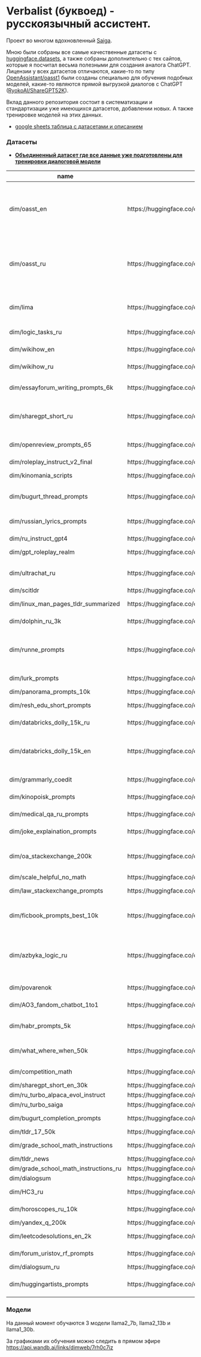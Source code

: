 # Verbalist (буквоед) - русскоязычный ассистент.

Проект во многом вдохновленный [Saiga](https://huggingface.co/IlyaGusev/saiga2_7b_lora).

Мною были собраны все самые качественные датасеты с [huggingface.datasets](https://huggingface.co/datasets), а также собраны дополнительно с тех сайтов, которые я посчитал весьма полезными для создания аналога ChatGPT. Лицензии у всех датасетов отличаются, какие-то по типу [OpenAssistant/oasst1](https://huggingface.co/datasets/OpenAssistant/oasst1) были созданы специально для обучения подобных моделей, какие-то являются прямой выгрузкой диалогов с ChatGPT ([RyokoAI/ShareGPT52K](https://huggingface.co/datasets/RyokoAI/ShareGPT52K)).

Вклад данного репозитория состоит в систематизации и стандартизации уже имеющихся датасетов, добавлении новых. А также тренировке моделей на этих данных.

- [google sheets таблица с датасетами и описанием](https://docs.google.com/spreadsheets/d/10xcsINF_c_zUZchT8p-8xIuHDgcuwg63jjl2ortBP9I/edit?usp=sharing)

### Датасеты

- **[Объединенный датасет где все данные уже подготовлены для тренировки диалоговой модели](https://huggingface.co/datasets/dim/verbalist_prompts)**
<table class="table table-bordered table-hover table-condensed">
<thead><tr><th title="Field #1">name</th>
<th title="Field #2">link</th>
<th title="Field #3">description</th>
<th title="Field #4">original_name</th>
<th title="Field #5">original_source</th>
<th title="Field #6">preparation_script</th>
<th title="Field #7">language</th>
</tr></thead>
<tbody><tr>
<td>dim/oasst_en</td>
<td>https://huggingface.co/datasets/dim/oasst_en</td>
<td>OpenAssistant Conversations Dataset на английском языке, профильтрованный вручную мной. В оригинальном датасете около 30% диалогов не являются корректными. Иногда пользователь который отыгрывает ассистента грубит пользователю, иногда люди просто отвечали не знаю на вопросы, некоторые вопросы были недостаточно научными или слишком короткими. Данную разметку вы можете посмотреть посмотреть по этой ссылке https://docs.google.com/spreadsheets/d/117t5-Tr-dxdODpyFBkBg5R8GklYBlsvBfeDyjqwz2pA/edit?usp=sharing</td>
<td>2023-04-12_oasst_ready.messages.jsonl.gz</td>
<td>https://huggingface.co/datasets/OpenAssistant/oasst1/blob/main/2023-04-12_oasst_ready.messages.jsonl.gz</td>
<td>https://github.com/dmitrymailk/verbalist/tree/master/verbalist/datasets/oasst</td>
<td>en</td>
</tr>
<tr>
<td>dim/oasst_ru</td>
<td>https://huggingface.co/datasets/dim/oasst_ru</td>
<td>OpenAssistant Conversations Dataset на русском языке, профильтрованный вручную мной. В оригинальном датасете около 30% диалогов не являются корректными. Иногда пользователь который отыгрывает ассистента грубит пользователю, иногда люди просто отвечали не знаю на вопросы, некоторые вопросы были недостаточно научными или слишком короткими. Данную разметку вы можете посмотреть посмотреть по этой ссылке https://docs.google.com/spreadsheets/d/1uiOnqxiytuxrB6u6q2pMSdnMfqjT3arfg8DlT-OWlb0/edit?usp=sharing</td>
<td>2023-04-12_oasst_ready.messages.jsonl.gz</td>
<td>https://huggingface.co/datasets/OpenAssistant/oasst1/blob/main/2023-04-12_oasst_ready.messages.jsonl.gz</td>
<td>https://github.com/dmitrymailk/verbalist/tree/master/verbalist/datasets/oasst</td>
<td>ru</td>
</tr>
<tr>
<td>dim/lima</td>
<td>https://huggingface.co/datasets/dim/lima</td>
<td>Датасет состоящий и 1000 качественных обучающих примеров на английском языке. Stack Exchange (STEM), Stack Exchange (Other), wikiHow, Pushshift r/WritingPrompts, Natural Instructions, уникальные инструкции составленные авторами статьи. Больше об этом можно прочитать тут https://arxiv.org/pdf/2305.11206.pdf</td>
<td>GAIR/lima</td>
<td>https://huggingface.co/datasets/GAIR/lima</td>
<td>https://github.com/dmitrymailk/verbalist/tree/master/verbalist/datasets/lima</td>
<td>en</td>
</tr>
<tr>
<td>dim/logic_tasks_ru</td>
<td>https://huggingface.co/datasets/dim/logic_tasks_ru</td>
<td>Детские задачки на логику с сайта https://www.potehechas.ru/zadachi/zadachi.shtml</td>
<td>Логические задачи - Логика и нестандартное мышление</td>
<td>https://www.potehechas.ru/zadachi/zadachi.shtml</td>
<td>https://github.com/dmitrymailk/verbalist/tree/master/verbalist/datasets/logic_tasks_ru</td>
<td>ru</td>
</tr>
<tr>
<td>dim/wikihow_en</td>
<td>https://huggingface.co/datasets/dim/wikihow_en</td>
<td>Англоязычные статьи с сайта wikihow</td>
<td>0x22almostEvil/multilingual-wikihow-qa-16k</td>
<td>https://huggingface.co/datasets/0x22almostEvil/multilingual-wikihow-qa-16k</td>
<td>https://github.com/dmitrymailk/verbalist/tree/master/verbalist/datasets/wiki_how</td>
<td>en</td>
</tr>
<tr>
<td>dim/wikihow_ru</td>
<td>https://huggingface.co/datasets/dim/wikihow_ru</td>
<td>Русскоязычные статьи с сайта wikihow</td>
<td>0x22almostEvil/multilingual-wikihow-qa-16k</td>
<td>https://huggingface.co/datasets/0x22almostEvil/multilingual-wikihow-qa-16k</td>
<td>https://github.com/dmitrymailk/verbalist/tree/master/verbalist/datasets/wiki_how</td>
<td>ru</td>
</tr>
<tr>
<td>dim/essayforum_writing_prompts_6k</td>
<td>https://huggingface.co/datasets/dim/essayforum_writing_prompts_6k</td>
<td>На данном сайте люди просят помощи с небольшими эссе. На данном сайте может ответить кто угодно, но данный датасет содержит ответы только от главного администратора сайта, так как его ответы чаще всего наиболее качественные и вдумчивые. </td>
<td>EssayForum</td>
<td>https://essayforum.com/writing/</td>
<td>https://github.com/dmitrymailk/verbalist/tree/master/verbalist/datasets/essayforum</td>
<td>en</td>
</tr>
<tr>
<td>dim/sharegpt_short_ru</td>
<td>https://huggingface.co/datasets/dim/sharegpt_short_ru</td>
<td>Очищенная версия русская версия sharegpt. Я попытался вырезать из текста все промпты, где модель извиняется что что-то не может сделать, что она не имеет доступа в интернет. Диалоги, которые противоречат морали модели я просто исключил. Постарался убрать упоминания о том что она модель AI, так как за ролеплейные характеристики отвечают другие датасеты.</td>
<td>RyokoAI/ShareGPT52K</td>
<td>https://huggingface.co/datasets/RyokoAI/ShareGPT52K</td>
<td>https://github.com/dmitrymailk/verbalist/tree/master/verbalist/datasets/sharegpt</td>
<td>ru</td>
</tr>
<tr>
<td>dim/openreview_prompts_65</td>
<td>https://huggingface.co/datasets/dim/openreview_prompts_65</td>
<td>Датасет рецензий на реальные научные статьи с сайта openreview. Вышло на самом деле не так много, так как многие статьи не выложенны на arxiv или просто не имеют рецензий. Плюс я собрал только малую часть данного сайта, а не все что там было. </td>
<td>https://openreview.net/</td>
<td>https://openreview.net/</td>
<td>https://github.com/dmitrymailk/verbalist/tree/master/verbalist/datasets/openreview</td>
<td>en</td>
</tr>
<tr>
<td>dim/roleplay_instruct_v2_final</td>
<td>https://huggingface.co/datasets/dim/roleplay_instruct_v2_final</td>
<td>Датасет ролеплея от GPT-4 на различных персонажей на английском языке.</td>
<td>roleplay-instruct-v2-final</td>
<td>https://github.com/teknium1/GPTeacher</td>
<td>https://github.com/dmitrymailk/verbalist/tree/master/verbalist/datasets/gpt_roleplay_realm</td>
<td>en</td>
</tr>
<tr>
<td>dim/kinomania_scripts</td>
<td>https://huggingface.co/datasets/dim/kinomania_scripts</td>
<td>Небольшой датасет, который содержит в себе сценарии фильмов целиком и их краткое содержание</td>
<td>https://www.kinomania.ru/scripts</td>
<td>https://www.kinomania.ru/scripts</td>
<td>https://github.com/dmitrymailk/verbalist/tree/master/verbalist/datasets/kinomania_scripts</td>
<td>ru\en</td>
</tr>
<tr>
<td>dim/bugurt_thread_prompts</td>
<td>https://huggingface.co/datasets/dim/bugurt_thread_prompts</td>
<td>Небольшой набор размеченных бугуртов вместе с моим другом, для того чтобы модель научилась писать бугурты на конкретную ситуацию. Собраны из телеграм паблика БУГУРТ ТРЕД(https://t.me/bugurtthread)</td>
<td>https://t.me/bugurtthread</td>
<td>https://t.me/bugurtthread</td>
<td>https://github.com/dmitrymailk/verbalist/tree/master/verbalist/datasets/bugurt_thread</td>
<td>ru</td>
</tr>
<tr>
<td>dim/russian_lyrics_prompts</td>
<td>https://huggingface.co/datasets/dim/russian_lyrics_prompts</td>
<td>Небольшой датасет промптов собранный мною из различных учебников по стихосложению, чтобы модель научилась писать стихи, используя необходимый литературный прием на конкретную тему.</td>
<td>Учебник стихосложения</td>
<td>https://stihi.ru/uchebnik/</td>
<td>https://github.com/dmitrymailk/verbalist/tree/master/verbalist/datasets/russian_lyrics_prompts</td>
<td>ru</td>
</tr>
<tr>
<td>dim/ru_instruct_gpt4</td>
<td>https://huggingface.co/datasets/dim/ru_instruct_gpt4</td>
<td>Датасет каких-то инструкций на русском сгенерированных GPT-4</td>
<td>lksy/ru_instruct_gpt4</td>
<td>https://huggingface.co/datasets/lksy/ru_instruct_gpt4</td>
<td>https://github.com/dmitrymailk/verbalist/tree/master/verbalist/datasets/ru_instruct_gpt4</td>
<td>ru</td>
</tr>
<tr>
<td>dim/gpt_roleplay_realm</td>
<td>https://huggingface.co/datasets/dim/gpt_roleplay_realm</td>
<td>Диалоги выдуманных персонажей при помощи GPT-4, диалоги были сгенерированны при помощи GPT-3.5. Русский и английский.</td>
<td>IlyaGusev/gpt_roleplay_realm</td>
<td>https://huggingface.co/datasets/IlyaGusev/gpt_roleplay_realm</td>
<td>https://github.com/dmitrymailk/verbalist/tree/master/verbalist/datasets/gpt_roleplay_realm</td>
<td>ru\en</td>
</tr>
<tr>
<td>dim/ultrachat_ru</td>
<td>https://huggingface.co/datasets/dim/ultrachat_ru</td>
<td>Какой-то рандомный датасет диалогов от chatgpt, который я нашел на huggingface. Из текста диалогов были вырезаны шаблонные фразы по типу: &quot;я не могу выполнить&quot;, &quot;как языковая модель&quot; и тд. Потому что обычно после этого следовало вменяемое решение задачи.</td>
<td>kaleinaNyan/UltraChat_ru</td>
<td>https://huggingface.co/datasets/kaleinaNyan/UltraChat_ru</td>
<td>https://github.com/dmitrymailk/verbalist/tree/master/verbalist/datasets/ultrachat_ru</td>
<td>ru</td>
</tr>
<tr>
<td>dim/scitldr</td>
<td>https://huggingface.co/datasets/dim/scitldr</td>
<td>Саммаризация научных статей на английском языке, выполненная экспертами.</td>
<td>allenai/scitldr</td>
<td>https://huggingface.co/datasets/allenai/scitldr</td>
<td>https://github.com/dmitrymailk/verbalist/tree/master/verbalist/datasets/scitldr</td>
<td>en</td>
</tr>
<tr>
<td>dim/linux_man_pages_tldr_summarized</td>
<td>https://huggingface.co/datasets/dim/linux_man_pages_tldr_summarized</td>
<td>Саммаризация мануалов для инструментов линукс в удобный набор команд с их кратким описанием.</td>
<td>tmskss/linux-man-pages-tldr-summarized</td>
<td>https://huggingface.co/datasets/tmskss/linux-man-pages-tldr-summarized</td>
<td>https://github.com/dmitrymailk/verbalist/tree/master/verbalist/datasets/linux-man-pages-tldr-summarized</td>
<td>en</td>
</tr>
<tr>
<td>dim/dolphin_ru_3k</td>
<td>https://huggingface.co/datasets/dim/dolphin_ru_3k</td>
<td>Подвыборка размера 3000 переведенных заданий dolphin. Примеры из оригинального датасета это промпты из FLANv2 и решения при помощи GPT-4 или GPT-3.5.</td>
<td>d0rj/dolphin-ru</td>
<td>https://huggingface.co/datasets/d0rj/dolphin-ru</td>
<td>https://github.com/dmitrymailk/verbalist/tree/master/verbalist/datasets/dolphin_ru</td>
<td>ru</td>
</tr>
<tr>
<td>dim/runne_prompts</td>
<td>https://huggingface.co/datasets/dim/runne_prompts</td>
<td>Промпты составленные из датасета RuNNE. Лично я при обучении сотавил промпт следующим образом. Сначала идет текст &quot;Найди все именованные сущности в данном тексте:&quot;, а затем шел сам текст. В качестве выхода модели нужно сгенерировать JSON где содержатся все найденные именованные сущности. К примеру так [{&quot;name&quot;: &quot;PERSON&quot;, &quot;ent&quot;: &quot;Ким Чен Нама&quot;, &quot;pos&quot;: &quot;0 12&quot;}, {&quot;name&quot;: &quot;ORGANIZATION&quot;, &quot;ent&quot;: &quot;Полиция Малайзии&quot;, &quot;pos&quot;: &quot;56 72&quot;}]</td>
<td>iluvvatar/RuNNE</td>
<td>https://huggingface.co/datasets/iluvvatar/RuNNE</td>
<td>https://github.com/dmitrymailk/verbalist/tree/master/verbalist/datasets/RuNNE</td>
<td>ru</td>
</tr>
<tr>
<td>dim/lurk_prompts</td>
<td>https://huggingface.co/datasets/dim/lurk_prompts</td>
<td>Набор определений различных терминов с сайта lurk. Сами промпты были составлены автоматически следующим образом. напиши определение для (ОПРЕДЕЛЕНИЕ) в стиле lurk</td>
<td>averoo/lurk</td>
<td>https://huggingface.co/datasets/averoo/lurk/viewer/default/train?p=2</td>
<td>https://github.com/dmitrymailk/verbalist/tree/master/verbalist/datasets/lurk</td>
<td>ru</td>
</tr>
<tr>
<td>dim/panorama_prompts_10k</td>
<td>https://huggingface.co/datasets/dim/panorama_prompts_10k</td>
<td>Набор юмористических заголовков и текстов новостей с сайта панорама.</td>
<td>its5Q/panorama</td>
<td>https://huggingface.co/datasets/its5Q/panorama</td>
<td>https://github.com/dmitrymailk/verbalist/tree/master/verbalist/datasets/panorama</td>
<td>ru</td>
</tr>
<tr>
<td>dim/resh_edu_short_prompts</td>
<td>https://huggingface.co/datasets/dim/resh_edu_short_prompts</td>
<td>Набор уроков с сайта resh.edu.ru включающих в себя название урока, тему, класс и текст урока с заданиями. </td>
<td>its5Q/resh-edu</td>
<td>https://huggingface.co/datasets/its5Q/resh-edu</td>
<td>https://github.com/dmitrymailk/verbalist/tree/master/verbalist/datasets/resh_edu</td>
<td>ru</td>
</tr>
<tr>
<td>dim/databricks_dolly_15k_ru</td>
<td>https://huggingface.co/datasets/dim/databricks_dolly_15k_ru</td>
<td>Переведенный датасет dolly на русский язык. Включает в себя набор инструкций на обширное количество тематик.</td>
<td>dwarf2/databricks-dolly-15k-ru</td>
<td>https://huggingface.co/dwarf2/databricks-dolly-15k-ru</td>
<td>https://github.com/dmitrymailk/verbalist/tree/master/verbalist/datasets/databricks_dolly_15k_ru</td>
<td>ru</td>
</tr>
<tr>
<td>dim/databricks_dolly_15k_en</td>
<td>https://huggingface.co/datasets/dim/databricks_dolly_15k_en</td>
<td>databricks-dolly-15k — это набор данных с открытым исходным кодом, содержащий записи о выполнении инструкций, созданные тысячами сотрудников Databricks в нескольких поведенческих категориях, изложенных в документе InstructGPT, включая мозговой штурм, классификацию, закрытый контроль качества, генерацию, извлечение информации, открытый контроль качества и обобщение.</td>
<td>databricks/databricks-dolly-15k</td>
<td>https://huggingface.co/datasets/databricks/databricks-dolly-15k</td>
<td>https://github.com/dmitrymailk/verbalist/tree/master/verbalist/datasets/databricks_dolly_15k_en</td>
<td>en</td>
</tr>
<tr>
<td>dim/grammarly_coedit</td>
<td>https://huggingface.co/datasets/dim/grammarly_coedit</td>
<td>Набор промптов, которые просят исправить грамматические, стилистические ошибки на английском.</td>
<td>grammarly/coedit</td>
<td>https://huggingface.co/datasets/grammarly/coedit</td>
<td>https://github.com/dmitrymailk/verbalist/tree/master/verbalist/datasets/grammarly_coedit</td>
<td>en</td>
</tr>
<tr>
<td>dim/kinopoisk_prompts</td>
<td>https://huggingface.co/datasets/dim/kinopoisk_prompts</td>
<td>Отзывы с кинопоиска на топ 250 фильмов. В промптах я прошу написать хороший, плохой или нейтральный отзыв на определенный фильм.</td>
<td>blinoff/kinopoisk</td>
<td>https://huggingface.co/datasets/blinoff/kinopoisk</td>
<td>https://github.com/dmitrymailk/verbalist/tree/master/verbalist/datasets/kinopoisk</td>
<td>ru</td>
</tr>
<tr>
<td>dim/medical_qa_ru_prompts</td>
<td>https://huggingface.co/datasets/dim/medical_qa_ru_prompts</td>
<td>Какие-то вопросы и ответы с какого-то медицинского форума. В данной версии датасета только первый ответ из оригинала.</td>
<td>blinoff/medical_qa_ru_data</td>
<td>https://huggingface.co/datasets/blinoff/medical_qa_ru_data</td>
<td>https://github.com/dmitrymailk/verbalist/tree/master/verbalist/datasets/medical_qa_ru_data</td>
<td>ru</td>
</tr>
<tr>
<td>dim/joke_explaination_prompts</td>
<td>https://huggingface.co/datasets/dim/joke_explaination_prompts</td>
<td>Объяснение шуток на английском. От изначального датасета отличается тем, что я убрал последнее предложение из объяснения, так как оно ссылается на видео на сайте.</td>
<td>theblackcat102/joke_explaination</td>
<td>https://huggingface.co/datasets/theblackcat102/joke_explaination</td>
<td>https://github.com/dmitrymailk/verbalist/tree/master/verbalist/datasets/joke_explaination</td>
<td>en</td>
</tr>
<tr>
<td>dim/oa_stackexchange_200k</td>
<td>https://huggingface.co/datasets/dim/oa_stackexchange_200k</td>
<td>Вопросы-ответы со stackexchange. Оригинальный датасет был составлен следующим образом: были выбраны только темы с принятым ответом, для которых длина вопроса и ответа составляет менее 1000 символов. Другие ответы, вопросы без принятых ответов или длинные записи были удалены. Так как оригинальный датасет слишком большой, я рандомно выбрал 200k семплов.</td>
<td>donfu/oa-stackexchange</td>
<td>https://huggingface.co/datasets/donfu/oa-stackexchange</td>
<td>https://github.com/dmitrymailk/verbalist/tree/master/verbalist/datasets/oa_stackexchange</td>
<td>en</td>
</tr>
<tr>
<td>dim/scale_helpful_no_math</td>
<td>https://huggingface.co/datasets/dim/scale_helpful_no_math</td>
<td>Какой-то набор диалогов с вопросами-ответами на английском, происхождение неизвестно.</td>
<td>HuggingFaceH4/scale_helpful_no_math</td>
<td>https://huggingface.co/datasets/HuggingFaceH4/scale_helpful_no_math/viewer/default/train_rm</td>
<td>https://github.com/dmitrymailk/verbalist/tree/master/verbalist/datasets/scale_helpful_no_math</td>
<td>en</td>
</tr>
<tr>
<td>dim/law_stackexchange_prompts</td>
<td>https://huggingface.co/datasets/dim/law_stackexchange_prompts</td>
<td>Вопросы про закон на английском языке со StackExchange. Оригинальный датасет был преобразован в markdown.</td>
<td>ymoslem/Law-StackExchange</td>
<td>https://huggingface.co/datasets/ymoslem/Law-StackExchange</td>
<td>https://github.com/dmitrymailk/verbalist/tree/master/verbalist/datasets/law_stackexchange</td>
<td>en</td>
</tr>
<tr>
<td>dim/ficbook_prompts_best_10k</td>
<td>https://huggingface.co/datasets/dim/ficbook_prompts_best_10k</td>
<td>Топ 10k лучших фанфиков с сайта ficbook.net. Все промпты выглядят следующим образом: напиши фанфик с названием {title} и следующим описанием {description}, с тегами {tags}, Где title это оригинальное название, description оригинальное описание, tags это теги данного произведения.</td>
<td>AlexWortega/FicBook</td>
<td>https://huggingface.co/datasets/AlexWortega/FicBook</td>
<td>https://github.com/dmitrymailk/verbalist/tree/master/verbalist/datasets/ficbook</td>
<td>ru</td>
</tr>
<tr>
<td>dim/azbyka_logic_ru</td>
<td>https://huggingface.co/datasets/dim/azbyka_logic_ru</td>
<td>Небольшой набор детских логических и православных задач, взятых с сайта https://azbyka.ru/deti/logicheskie-i-zanimatelnye-zadachi . Обычно у них почти нет развернутого решения, только ответ. Я пытался расписать решение некоторых задач, но меня хватило только на 35, если кто-то займется подобным буду рад https://docs.google.com/spreadsheets/d/1JRbtppbZCUbV_Eqd0nKbRDQEuPnJIAgJ70cUILEDUI4/edit?usp=sharing . </td>
<td>Логические и занимательные задачи (300 задач)</td>
<td>https://azbyka.ru/deti/logicheskie-i-zanimatelnye-zadachi</td>
<td>https://github.com/dmitrymailk/verbalist/tree/master/verbalist/datasets/azbyka_logic_ru</td>
<td>ru</td>
</tr>
<tr>
<td>dim/povarenok</td>
<td>https://huggingface.co/datasets/dim/povarenok</td>
<td>46k лучших рецептов с сайта povarenok.ru, содержит текст рецепта, список ингридиентов, название блюда</td>
<td>https://www.povarenok.ru/recipes/</td>
<td>https://www.povarenok.ru/recipes/</td>
<td>https://github.com/dmitrymailk/verbalist/tree/master/verbalist/datasets/povarenok</td>
<td>ru</td>
</tr>
<tr>
<td>dim/AO3_fandom_chatbot_1to1</td>
<td>https://huggingface.co/datasets/dim/AO3_fandom_chatbot_1to1</td>
<td>Какой-то набор ролеплейных диалогов с описанием персонажей и их отыгрышем. Происхождение неизвестно.</td>
<td>ebony59/AO3_fandom_chatbot_1to1</td>
<td>https://huggingface.co/datasets/ebony59/AO3_fandom_chatbot_1to1</td>
<td>https://github.com/dmitrymailk/verbalist/tree/master/verbalist/datasets/AO3_fandom_chatbot_1to1</td>
<td>en</td>
</tr>
<tr>
<td>dim/habr_prompts_5k</td>
<td>https://huggingface.co/datasets/dim/habr_prompts_5k</td>
<td>Статьи с хабра. Датасет был составлен с помощью chatgpt, chatgpt преобразовывал заголовки таким образом чтобы они звучали как вопросы от пользователя, в качестве таргета выступала сама статья.</td>
<td>IlyaGusev/habr</td>
<td>https://huggingface.co/datasets/IlyaGusev/habr</td>
<td>https://github.com/dmitrymailk/verbalist/tree/master/verbalist/datasets/habr</td>
<td>ru</td>
</tr>
<tr>
<td>dim/what_where_when_50k</td>
<td>https://huggingface.co/datasets/dim/what_where_when_50k</td>
<td>50k вопросов с решениями с сайта что где когда. В качестве промпта выступает вопрос, в качестве ответа конкатенация объяснения и краткого ответа. Все вопросы-ответы вы можете найти по этой ссылке https://huggingface.co/datasets/dim/what_where_when_ru</td>
<td>https://db.chgk.info</td>
<td>https://db.chgk.info</td>
<td>https://github.com/dmitrymailk/verbalist/tree/master/verbalist/datasets/what_where_when</td>
<td>ru</td>
</tr>
<tr>
<td>dim/competition_math</td>
<td>https://huggingface.co/datasets/dim/competition_math</td>
<td>Датасет олимпиадной математики на английском. The Mathematics Aptitude Test of Heuristics (MATH) dataset.</td>
<td>competition_math</td>
<td>https://huggingface.co/datasets/competition_math</td>
<td>https://github.com/dmitrymailk/verbalist/tree/master/verbalist/datasets/competition_math</td>
<td>en</td>
</tr>
<tr>
<td>dim/sharegpt_short_en_30k</td>
<td>https://huggingface.co/datasets/dim/sharegpt_short_en_30k</td>
<td>Короткие диалоги на английском из sharegpt</td>
<td>RyokoAI/ShareGPT52K</td>
<td>https://huggingface.co/datasets/RyokoAI/ShareGPT52K</td>
<td>https://github.com/dmitrymailk/verbalist/tree/master/verbalist/datasets/sharegpt</td>
<td>en</td>
</tr>
<tr>
<td>dim/ru_turbo_alpaca_evol_instruct</td>
<td>https://huggingface.co/datasets/dim/ru_turbo_alpaca_evol_instruct</td>
<td>Набор инструкций различной тематики на русском языке, сгенерированных при помощи chatgpt.</td>
<td>IlyaGusev/ru_turbo_alpaca_evol_instruct</td>
<td>https://huggingface.co/datasets/IlyaGusev/ru_turbo_alpaca_evol_instruct</td>
<td>https://github.com/dmitrymailk/verbalist/tree/master/verbalist/datasets/ru_turbo_alpaca_evol_instruct</td>
<td>ru</td>
</tr>
<tr>
<td>dim/ru_turbo_saiga</td>
<td>https://huggingface.co/datasets/dim/ru_turbo_saiga</td>
<td>Набор инструкций различной тематики на русском языке, сгенерированных при помощи chatgpt.</td>
<td>IlyaGusev/ru_turbo_saiga</td>
<td>https://huggingface.co/datasets/IlyaGusev/ru_turbo_saiga</td>
<td>https://github.com/dmitrymailk/verbalist/tree/master/verbalist/datasets/ru_turbo_saiga</td>
<td>ru</td>
</tr>
<tr>
<td>dim/bugurt_completion_prompts</td>
<td>https://huggingface.co/datasets/dim/bugurt_completion_prompts</td>
<td>Обрезанные бугурты, где в качестве промпта используется строка вида - продолжи бугурт: первая строчка бугурта </td>
<td>https://t.me/bugurtthread</td>
<td>https://t.me/bugurtthread</td>
<td>https://github.com/dmitrymailk/verbalist/tree/master/verbalist/datasets/bugurt_thread</td>
<td>ru</td>
</tr>
<tr>
<td>dim/tldr_17_50k</td>
<td>https://huggingface.co/datasets/dim/tldr_17_50k</td>
<td>Очень вольная абстрактная саммаризация постов с реддита в одну строчку</td>
<td>webis/tldr-17</td>
<td>https://huggingface.co/datasets/webis/tldr-17</td>
<td>https://github.com/dmitrymailk/verbalist/tree/master/verbalist/datasets/tldr_17</td>
<td>en</td>
</tr>
<tr>
<td>dim/grade_school_math_instructions</td>
<td>https://huggingface.co/datasets/dim/grade_school_math_instructions</td>
<td>OpenAI&#39;s grade-school-math датасет преобразованный в промпты.</td>
<td>qwedsacf/grade-school-math-instructions</td>
<td>https://huggingface.co/datasets/qwedsacf/grade-school-math-instructions</td>
<td>https://github.com/dmitrymailk/verbalist/tree/master/verbalist/datasets/grade-school-math-instructions</td>
<td>en</td>
</tr>
<tr>
<td>dim/tldr_news</td>
<td>https://huggingface.co/datasets/dim/tldr_news</td>
<td>Хедлайны и текст новостей на различную тематику. </td>
<td>JulesBelveze/tldr_news</td>
<td>https://huggingface.co/datasets/JulesBelveze/tldr_news</td>
<td>https://github.com/dmitrymailk/verbalist/tree/master/verbalist/datasets/tldr_news</td>
<td>en</td>
</tr>
<tr>
<td>dim/grade_school_math_instructions_ru</td>
<td>https://huggingface.co/datasets/dim/grade_school_math_instructions_ru</td>
<td>OpenAI&#39;s grade-school-math датасет переведенный на русский.</td>
<td>d0rj/gsm8k-ru</td>
<td>https://huggingface.co/datasets/d0rj/gsm8k-ru</td>
<td>https://github.com/dmitrymailk/verbalist/tree/master/verbalist/datasets/grade_school_math_instructions_ru</td>
<td>ru</td>
</tr>
<tr>
<td>dim/dialogsum</td>
<td>https://huggingface.co/datasets/dim/dialogsum</td>
<td>Саммаризация диалогов на английском языке, разметка выполнялась вручную.</td>
<td>knkarthick/dialogsum</td>
<td>https://huggingface.co/datasets/knkarthick/dialogsum</td>
<td>https://github.com/dmitrymailk/verbalist/tree/master/verbalist/datasets/dialogsum</td>
<td>en</td>
</tr>
<tr>
<td>dim/HC3_ru</td>
<td>https://huggingface.co/datasets/dim/HC3_ru</td>
<td>Вопросы-ответы с реддита, есть ответы сгенерированные chatgpt и реальные ответы пользователей. Я использовал только реальные ответы пользователей.</td>
<td>d0rj/HC3-ru</td>
<td>https://huggingface.co/datasets/d0rj/HC3-ru</td>
<td>https://github.com/dmitrymailk/verbalist/tree/master/verbalist/datasets/HC3_ru</td>
<td>ru</td>
</tr>
<tr>
<td>dim/horoscopes_ru_10k</td>
<td>https://huggingface.co/datasets/dim/horoscopes_ru_10k</td>
<td>10k гороскопов, с промптами где я прошу сгенерировать гороском для определенного знака зодиака</td>
<td>dkagramanyan/horoscopes_ru</td>
<td>https://huggingface.co/datasets/dkagramanyan/horoscopes_ru</td>
<td>https://github.com/dmitrymailk/verbalist/tree/master/verbalist/datasets/horoscopes_ru</td>
<td>ru</td>
</tr>
<tr>
<td>dim/yandex_q_200k</td>
<td>https://huggingface.co/datasets/dim/yandex_q_200k</td>
<td>200k рандомно выбранных вопросов-ответов с сайта yandex q.</td>
<td>its5Q/yandex-q</td>
<td>https://huggingface.co/datasets/its5Q/yandex-q</td>
<td>https://github.com/dmitrymailk/verbalist/tree/master/verbalist/datasets/yandex_q</td>
<td>ru</td>
</tr>
<tr>
<td>dim/leetcodesolutions_en_2k</td>
<td>https://huggingface.co/datasets/dim/leetcodesolutions_en_2k</td>
<td>Решения задач с leetcode на разных языках. </td>
<td>TigerResearch/tigerbot-kaggle-leetcodesolutions-en-2k</td>
<td>https://huggingface.co/datasets/TigerResearch/tigerbot-kaggle-leetcodesolutions-en-2k</td>
<td>https://github.com/dmitrymailk/verbalist/tree/master/verbalist/datasets/leetcodesolutions_en_2k</td>
<td>en</td>
</tr>
<tr>
<td>dim/forum_uristov_rf_prompts</td>
<td>https://huggingface.co/datasets/dim/forum_uristov_rf_prompts</td>
<td>Вопросы-ответы с российского юридического форума.</td>
<td>https://xn----dtbrojdkckkfj9k.xn--p1ai/vopros-yuristu?page=560</td>
<td>https://xn----dtbrojdkckkfj9k.xn--p1ai/vopros-yuristu?page=560</td>
<td>https://github.com/dmitrymailk/verbalist/tree/master/verbalist/datasets/forum_uristov_rf</td>
<td>ru</td>
</tr>
<tr>
<td>dim/dialogsum_ru</td>
<td>https://huggingface.co/datasets/dim/dialogsum_ru</td>
<td>Саммаризация диалогов на русском языке, перевод dialogsum.</td>
<td>d0rj/dialogsum-ru</td>
<td>https://huggingface.co/datasets/d0rj/dialogsum-ru</td>
<td>https://github.com/dmitrymailk/verbalist/tree/master/verbalist/datasets/dialogsum-ru</td>
<td>ru</td>
</tr>
<tr>
<td>dim/huggingartists_prompts</td>
<td>https://huggingface.co/datasets/dim/huggingartists_prompts</td>
<td>Промпты, которые просят продолжить песню в стиле определенного исполнителя. В данном наборе содержатся почти все исполнители, которых вы можете найти в этой организации https://huggingface.co/huggingartists</td>
<td>https://huggingface.co/huggingartists</td>
<td>https://huggingface.co/huggingartists</td>
<td>https://github.com/dmitrymailk/verbalist/tree/master/verbalist/datasets/huggingartists</td>
<td>ru</td>
</tr>
</tbody></table>

### Модели

На данный момент обучаются 3 модели llama2_7b, llama2_13b и llama1_30b.

За графиками их обучения можно следить в прямом эфире https://api.wandb.ai/links/dimweb/7rh0c7iz
